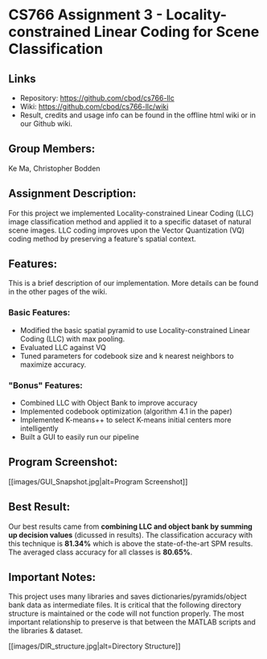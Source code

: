 # CS766 Assignment 3 - Locality-constrained Linear Coding for Scene Classification

## Links
* Repository: <https://github.com/cbod/cs766-llc>
* Wiki: <https://github.com/cbod/cs766-llc/wiki>
* Result, credits and usage info can be found in the offline html wiki or in our Github wiki.

## Group Members:
Ke Ma, Christopher Bodden

## Assignment Description:
For this project we implemented Locality-constrained Linear Coding (LLC) image classification method and applied it to a specific dataset of natural scene images. LLC coding improves upon the Vector Quantization (VQ) coding method by preserving a feature's spatial context.

## Features:
This is a brief description of our implementation. More details can be found in the other pages of the wiki.

### Basic Features:
* Modified the basic spatial pyramid to use Locality-constrained Linear Coding (LLC) with max pooling.
* Evaluated LLC against VQ
* Tuned parameters for codebook size and k nearest neighbors to maximize accuracy.

### "Bonus" Features:
* Combined LLC with Object Bank to improve accuracy
* Implemented codebook optimization (algorithm 4.1 in the paper)
* Implemented K-means++ to select K-means initial centers more intelligently
* Built a GUI to easily run our pipeline

## Program Screenshot:
[[images/GUI_Snapshot.jpg|alt=Program Screenshot]]

## Best Result:
Our best results came from **combining LLC and object bank by summing up decision values** (dicussed in results). The classification accuracy with this technique is **81.34%** which is above the state-of-the-art SPM results. The averaged class accuracy for all classes is **80.65%**.

## Important Notes:
This project uses many libraries and saves dictionaries/pyramids/object bank data as intermediate files. It is critical that the following directory structure is maintained or the code will not function properly. The most important relationship to preserve is that between the MATLAB scripts and the libraries & dataset.

[[images/DIR_structure.jpg|alt=Directory Structure]]